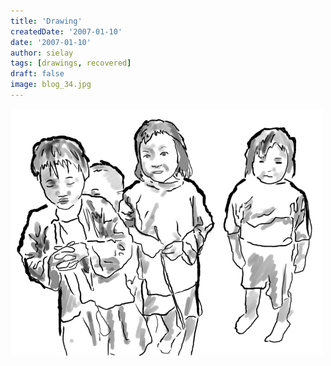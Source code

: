 ```yaml
---
title: 'Drawing'
createdDate: '2007-01-10'
date: '2007-01-10'
author: sielay
tags: [drawings, recovered]
draft: false
image: blog_34.jpg
---
```


![](blog_34.jpg)
